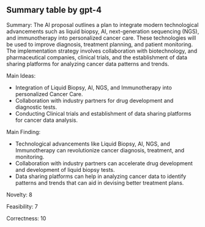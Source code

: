## Summary table by gpt-4
Summary: 
The AI proposal outlines a plan to integrate modern technological advancements such as liquid biopsy, AI, next-generation sequencing (NGS), and immunotherapy into personalized cancer care. These technologies will be used to improve diagnosis, treatment planning, and patient monitoring. The implementation strategy involves collaboration with biotechnology, and pharmaceutical companies, clinical trials, and the establishment of data sharing platforms for analyzing cancer data patterns and trends.

Main Ideas: 
- Integration of Liquid Biopsy, AI, NGS, and Immunotherapy into personalized Cancer Care.
- Collaboration with industry partners for drug development and diagnostic tests.
- Conducting Clinical trials and establishment of data sharing platforms for cancer data analysis.

Main Finding: 
- Technological advancements like Liquid Biopsy, AI, NGS, and Immunotherapy can revolutionize cancer diagnosis, treatment, and monitoring.
- Collaboration with industry partners can accelerate drug development and development of liquid biopsy tests.
- Data sharing platforms can help in analyzing cancer data to identify patterns and trends that can aid in devising better treatment plans.

Novelty: 
8

Feasibility: 
7

Correctness: 
10